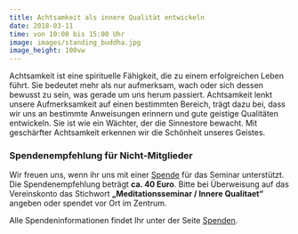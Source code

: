 ```yaml
---
title: Achtsamkeit als innere Qualität entwickeln
date: 2018-03-11
time: von 10:00 bis 15:00 Uhr
image: images/standing_buddha.jpg
image_height: 100vw
---
```

Achtsamkeit ist eine spirituelle Fähigkeit, die zu einem erfolgreichen Leben führt.
Sie bedeutet mehr als nur aufmerksam, wach oder sich dessen bewusst zu sein, was gerade
um uns herum passiert. Achtsamkeit lenkt unsere Aufmerksamkeit auf einen bestimmten
Bereich, trägt dazu bei, dass wir uns an bestimmte Anweisungen erinnern und gute
geistige Qualitäten entwickeln. Sie ist wie ein Wächter, der die Sinnestore bewacht. Mit
geschärfter Achtsamkeit erkennen wir die Schönheit unseres Geistes.

### Spendenempfehlung für Nicht-Mitglieder
Wir freuen uns, wenn ihr uns mit einer [Spende](spenden.html) für das Seminar unterstützt.
Die Spendenempfehlung beträgt **ca. 40 Euro**. Bitte bei Überweisung auf
das Vereinskonto das Stichwort **„Meditationsseminar / Innere Qualitaet“** angeben
oder spendet vor Ort im Zentrum.

Alle Spendeninformationen findet Ihr unter der Seite [Spenden](spenden.html).
